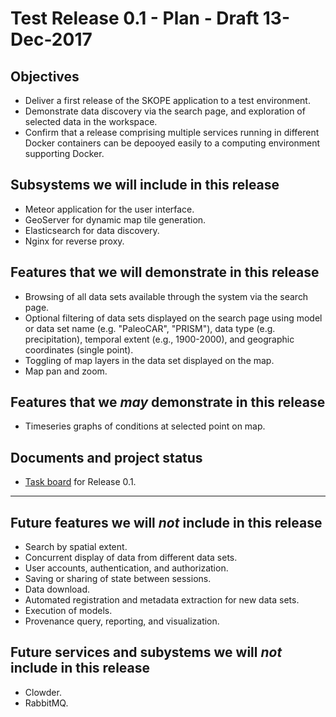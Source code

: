 # Test Release 0.1 - Plan - Draft 13-Dec-2017

## Objectives

* Deliver a first release of the SKOPE application to a test environment.
* Demonstrate data discovery via the search page, and exploration of selected data in the workspace.
* Confirm that a release comprising multiple services running in different Docker containers can be depooyed easily to a computing environment supporting Docker.

## Subsystems we will include in this release

* Meteor application for the user interface.
* GeoServer for dynamic map tile generation.
* Elasticsearch for data discovery.
* Nginx for reverse proxy.

## Features that we will demonstrate in this release

* Browsing of all data sets available through the system via the search page. 
* Optional filtering of data sets displayed on the search page using model or data set name (e.g. "PaleoCAR", "PRISM"), data type (e.g. precipitation), temporal extent (e.g., 1900-2000), and geographic coordinates (single point).
* Toggling of map layers in the data set displayed on the map.
* Map pan and zoom.

## Features that we *may* demonstrate in this release

* Timeseries graphs of conditions at selected point on map.


## Documents and project status
* [Task board](https://github.com/orgs/openskope/projects/6)  for Release 0.1.

---

## Future features we will *not* include in this release

* Search by spatial extent.
* Concurrent display of data from different data sets.
* User accounts, authentication, and authorization.
* Saving or sharing of state between sessions.
* Data download.
* Automated registration and metadata extraction for new data sets.
* Execution of models.
* Provenance query, reporting, and visualization.

## Future services and subystems we will *not* include in this release

* Clowder.
* RabbitMQ.

